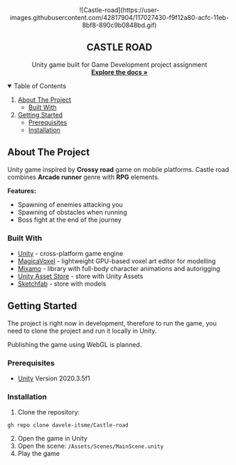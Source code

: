 <!-- INTRODUCTION -->



<br />
<p align="center">
  ![Castle-road](https://user-images.githubusercontent.com/42817904/117027430-f9f12a80-acfc-11eb-8bf8-890c9b0848bd.gif)
  <h2 align="center">CASTLE ROAD</h2>
  <p align="center">
    Unity game built for Game Development project assignment 
    <br />
    <a href="https://github.com/othneildrew/Best-README-Template"><strong>Explore the docs »</strong></a>
    <br />
  </p>
</p>

<!-- TABLE OF CONTENTS -->
<details open="open">
  <summary>Table of Contents</summary>
  <ol>
    <li>
      <a href="#about-the-project">About The Project</a>
      <ul>
        <li><a href="#built-with">Built With</a></li>
      </ul>
    </li>
    <li>
      <a href="#getting-started">Getting Started</a>
      <ul>
        <li><a href="#prerequisites">Prerequisites</a></li>
        <li><a href="#installation">Installation</a></li>
      </ul>
    </li>
  </ol>
</details>

<!-- ABOUT THE PROJECT -->
## About The Project

Unity game inspired by <strong>Crossy road</strong> game on mobile platforms. Castle road combines <strong>Arcade runner</strong> genre with <strong>RPG</strong> elements.  

<strong>Features:</strong>
* Spawning of enemies attacking you
* Spawning of obstacles when running
* Boss fight at the end of the journey

### Built With

* [Unity](https://unity.com/) - cross-platform game engine
* [MagicaVoxel](https://ephtracy.github.io/) - lightweight GPU-based voxel art editor for modelling
* [Mixamo](https://www.mixamo.com/#/) - library with full-body character animations and autorigging
* [Unity Asset Store](https://assetstore.unity.com/) - store with Unity Assets
* [Sketchfab](https://sketchfab.com/feed) - store with models

<!-- GETTING STARTED -->
## Getting Started

The project is right now in development, therefore to run the game, you need to clone the project and run it locally in Unity.

Publishing the game using WebGL is planned.

### Prerequisites

* [Unity](https://unity.com/) Version 2020.3.5f1

### Installation

1. Clone the repository:
  ```
 gh repo clone davele-itsme/Castle-road
  ```
2. Open the game in Unity
3. Open the scene: `/Assets/Scenes/MainScene.unity`
4. Play the game

